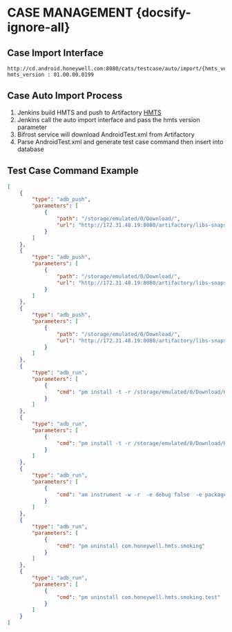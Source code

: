 # CASE MANAGEMENT {docsify-ignore-all}

## Case Import Interface
```http
http://cd.android.honeywell.com:8080/cats/testcase/auto/import/{hmts_version}
hmts_version : 01.00.00.0199
```
## Case Auto Import Process
1. Jenkins build HMTS and push to Artifactory [HMTS](http://artifactory.android.honeywell.com:8080/artifactory/list/libs-snapshot-local/Honeywell/ADCD/HON660/HMTS/)
2. Jenkins call the auto import interface and pass the hmts version parameter
3. Bifrost service will download AndroidTest.xml from Artifactory
4. Parse AndroidTest.xml and generate test case command then insert into database

## Test Case Command Example
```json
[
    {
        "type": "adb_push",
        "parameters": [
            {
                "path": "/storage/emulated/0/Download/",
                "url": "http://172.31.48.19:8080/artifactory/libs-snapshot-local/Honeywell/ADCD/HON660/HMTS/01.00.00.0199/smoking/HMtsSmoking.apk"
            }
        ]
    },
    {
        "type": "adb_push",
        "parameters": [
            {
                "path": "/storage/emulated/0/Download/",
                "url": "http://172.31.48.19:8080/artifactory/libs-snapshot-local/Honeywell/ADCD/HON660/HMTS/01.00.00.0199/smoking/HMtsSmokingTestCases.apk"
            }
        ]
    },
    {
        "type": "adb_push",
        "parameters": [
            {
                "path": "/storage/emulated/0/Download/",
                "url": "http://172.31.48.19:8080/artifactory/libs-snapshot-local/Honeywell/ADCD/HON660/HMTS/DeviceInit.jar"
            }
        ]
    },
    {
        "type": "adb_run",
        "parameters": [
            {
                "cmd": "pm install -t -r /storage/emulated/0/Download/HMtsSmoking.apk"
            }
        ]
    },
    {
        "type": "adb_run",
        "parameters": [
            {
                "cmd": "pm install -t -r /storage/emulated/0/Download/HMtsSmokingTestCases.apk"
            }
        ]
    },
    {
        "type": "adb_run",
        "parameters": [
            {
                "cmd": "am instrument -w -r  -e debug false  -e package com.honeywell.hmts.smoking.bluetooth.l1 com.honeywell.hmts.smoking.test/android.support.test.runner.AndroidJUnitRunner"
            }
        ]
    },
    {
        "type": "adb_run",
        "parameters": [
            {
                "cmd": "pm uninstall com.honeywell.hmts.smoking"
            }
        ]
    },
    {
        "type": "adb_run",
        "parameters": [
            {
                "cmd": "pm uninstall com.honeywell.hmts.smoking.test"
            }
        ]
    }
]
```